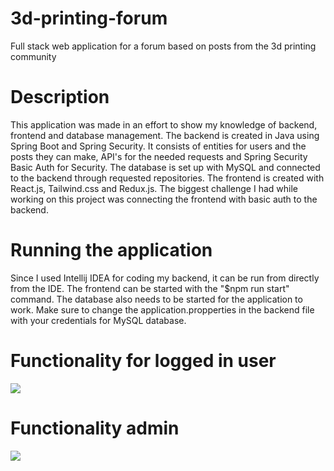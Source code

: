 # 3d-printing-forum
Full stack web application for a forum based on posts from the 3d printing community

# Description
This application was made in an effort to show my knowledge of backend, frontend and database
management. 
The backend is created in Java using Spring Boot and Spring Security. It consists of entities
for users and the posts they can make, API's for the needed requests and Spring Security Basic 
Auth for Security.
The database is set up with MySQL and connected to the backend through requested repositories.
The frontend is created with React.js, Tailwind.css and Redux.js.
The biggest challenge I had while working on this project was connecting the frontend with 
basic auth to the backend.

# Running the application
Since I used Intellij IDEA for coding my backend, it can be run from directly from the IDE.
The frontend can be started with the "$npm run start" command. The database also needs to be 
started for the application to work. Make sure to change the application.propperties in the backend
file with your credentials for MySQL database.

# Functionality for logged in user
![](Loggedin.gif)

# Functionality admin
![](Admin.gif)






